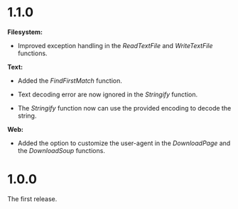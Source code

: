 # 1.1.0

**Filesystem:**

- Improved exception handling in the *ReadTextFile* and *WriteTextFile* functions.

**Text:**

- Added the *FindFirstMatch* function.

- Text decoding error are now ignored in the *Stringify* function.
- The *Stringify* function now can use the provided encoding to decode the string.

**Web:**

- Added the option to customize the user-agent in the *DownloadPage* and the *DownloadSoup* functions.

# 1.0.0

The first release.